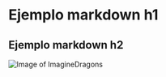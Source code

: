# Ejemplo markdown h1
## Ejemplo markdown h2

![Image of ImagineDragons](https://m.media-amazon.com/images/I/61LbWFAWeEL._UF894,1000_QL80_.jpg)
